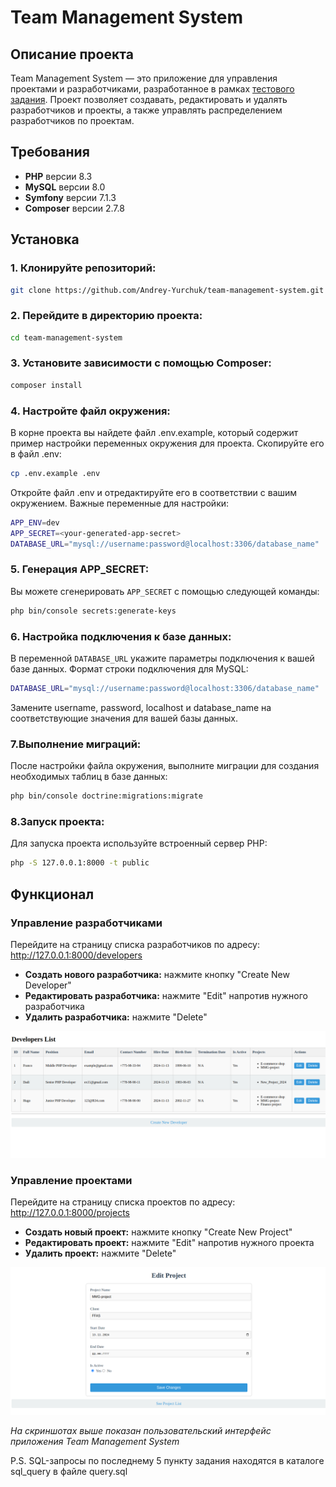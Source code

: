 # Team Management System

## Описание проекта
Team Management System — это приложение для управления проектами и разработчиками, разработанное в рамках
[тестового задания](https://docs.google.com/document/d/1YMxzZTCKNVtIR-2Xxw_AU6rKJ5FHxLZtEIQHw71lUJk/edit?tab=t.0). Проект позволяет создавать, редактировать и удалять разработчиков и проекты, а также управлять распределением разработчиков по проектам.

## Требования
- **PHP** версии 8.3
- **MySQL** версии 8.0
- **Symfony** версии 7.1.3
- **Composer** версии 2.7.8

## Установка

### 1. Клонируйте репозиторий:

```bash
git clone https://github.com/Andrey-Yurchuk/team-management-system.git
```
### 2. Перейдите в директорию проекта:

```bash
cd team-management-system
```
### 3. Установите зависимости с помощью Composer:

```bash
composer install
```
### 4. Настройте файл окружения:

В корне проекта вы найдете файл .env.example, который содержит пример настройки переменных окружения для проекта. 
Скопируйте его в файл .env:

```bash
cp .env.example .env
```
Откройте файл .env и отредактируйте его в соответствии с вашим окружением. Важные переменные для настройки:

```bash
APP_ENV=dev
APP_SECRET=<your-generated-app-secret>
DATABASE_URL="mysql://username:password@localhost:3306/database_name"
```
### 5. Генерация APP_SECRET:

Вы можете сгенерировать `APP_SECRET` с помощью следующей команды:

```bash
php bin/console secrets:generate-keys
```

### 6. Настройка подключения к базе данных:

В переменной `DATABASE_URL` укажите параметры подключения к вашей базе данных. Формат строки подключения для MySQL:

```bash
DATABASE_URL="mysql://username:password@localhost:3306/database_name"
```
Замените username, password, localhost и database_name на соответствующие значения для вашей базы данных.

### 7.Выполнение миграций:

После настройки файла окружения, выполните миграции для создания необходимых таблиц в базе данных:

```bash
php bin/console doctrine:migrations:migrate
```

### 8.Запуск проекта:

Для запуска проекта используйте встроенный сервер PHP:

```bash
php -S 127.0.0.1:8000 -t public
```

## Функционал

### Управление разработчиками

Перейдите на страницу списка разработчиков по адресу:
http://127.0.0.1:8000/developers

- **Создать нового разработчика:**  нажмите кнопку "Create New Developer"
- **Редактировать разработчика:** нажмите "Edit" напротив нужного разработчика
- **Удалить разработчика:** нажмите "Delete"

![developer_list Screenshot](images/developer_list.png)

### Управление проектами

Перейдите на страницу списка проектов по адресу:
http://127.0.0.1:8000/projects

- **Создать новый проект:**  нажмите кнопку "Create New Project"
- **Редактировать проект:** нажмите "Edit" напротив нужного проекта
- **Удалить проект:** нажмите "Delete"

![edit_project Screenshot](images/edit_project.png)

_На скриншотах выше показан пользовательский интерфейс приложения Team Management System_

P.S. SQL-запросы по последнему 5 пункту задания находятся в каталоге sql_query в файле query.sql